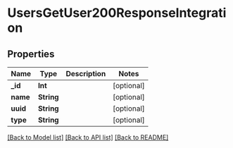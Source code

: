 # UsersGetUser200ResponseIntegration

## Properties
Name | Type | Description | Notes
------------ | ------------- | ------------- | -------------
**_id** | **Int** |  | [optional] 
**name** | **String** |  | [optional] 
**uuid** | **String** |  | [optional] 
**type** | **String** |  | [optional] 

[[Back to Model list]](../README.md#documentation-for-models) [[Back to API list]](../README.md#documentation-for-api-endpoints) [[Back to README]](../README.md)


